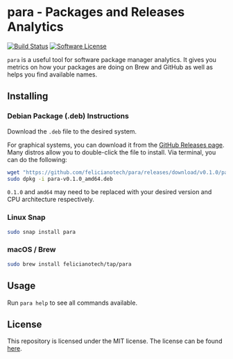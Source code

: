 # para - Packages and Releases Analytics

[![Build Status](https://circleci.com/gh/felicianotech/para.svg?style=shield)](https://circleci.com/gh/felicianotech/para) [![Software License](https://img.shields.io/badge/license-MIT-blue.svg)](https://raw.githubusercontent.com/felicianotech/para/master/LICENSE)

`para` is a useful tool for software package manager analytics.
It gives you metrics on how your packages are doing on Brew and GitHub as well as helps you find available names.


## Installing

### Debian Package (.deb) Instructions

Download the `.deb` file to the desired system.

For graphical systems, you can download it from the [GitHub Releases page][gh-releases].
Many distros allow you to double-click the file to install.
Via terminal, you can do the following:

```bash
wget "https://github.com/felicianotech/para/releases/download/v0.1.0/para-v0.1.0_amd64.deb"
sudo dpkg -i para-v0.1.0_amd64.deb
```

`0.1.0` and `amd64` may need to be replaced with your desired version and CPU architecture respectively.

### Linux Snap

```bash
sudo snap install para
```

### macOS / Brew

```bash
sudo brew install felicianotech/tap/para
```


## Usage

Run `para help` to see all commands available.


## License

This repository is licensed under the MIT license.
The license can be found [here](./LICENSE).



[gh-releases]: https://github.com/felicianotech/para/releases
